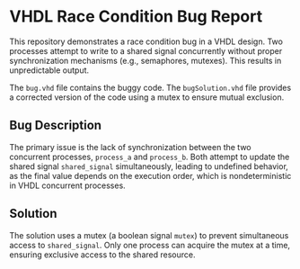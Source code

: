 # VHDL Race Condition Bug Report

This repository demonstrates a race condition bug in a VHDL design.  Two processes attempt to write to a shared signal concurrently without proper synchronization mechanisms (e.g., semaphores, mutexes).  This results in unpredictable output.

The `bug.vhd` file contains the buggy code.  The `bugSolution.vhd` file provides a corrected version of the code using a mutex to ensure mutual exclusion.

## Bug Description

The primary issue is the lack of synchronization between the two concurrent processes, `process_a` and `process_b`.  Both attempt to update the shared signal `shared_signal` simultaneously, leading to undefined behavior, as the final value depends on the execution order, which is nondeterministic in VHDL concurrent processes.

## Solution

The solution uses a mutex (a boolean signal `mutex`) to prevent simultaneous access to `shared_signal`.  Only one process can acquire the mutex at a time, ensuring exclusive access to the shared resource.